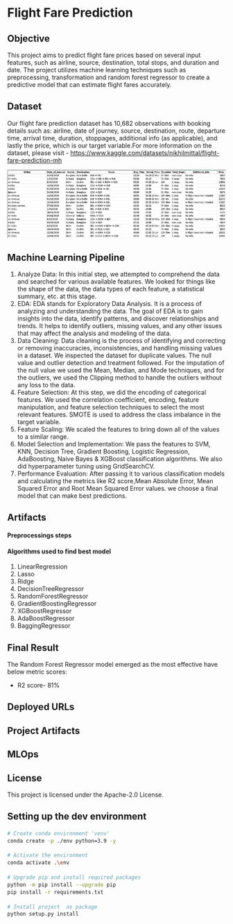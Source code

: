 # Flight Fare Prediction

## Objective
This project aims to predict flight fare prices based on several input features, such as airline, source, destination, total stops, and duration and date. The project utilizes machine learning techniques such as preprocessing, transformation and random forest regressor to create a predictive model that can estimate flight fares accurately.

## Dataset
Our flight fare prediction dataset has 10,682 observations with booking details such as: airline, date of journey, source, destination, route, departure time, arrival time, duration, stoppages, additional info (as applicable), and lastly the price, which is our target variable.For more information on the dataset, please visit - https://www.kaggle.com/datasets/nikhilmittal/flight-fare-prediction-mh

![alt text](data.webp)

## Machine Learning Pipeline
1. Analyze Data: In this initial step, we attempted to comprehend the data and searched for various available features. We looked for things like the shape of the data, the data types of each feature, a statistical summary, etc. at this stage.
2. EDA: EDA stands for Exploratory Data Analysis. It is a process of analyzing and understanding the data. The goal of EDA is to gain insights into the data, identify patterns, and discover relationships and trends. It helps to identify outliers, missing values, and any other issues that may affect the analysis and modeling of the data.
3. Data Cleaning: Data cleaning is the process of identifying and correcting or removing inaccuracies, inconsistencies, and handling missing values in a dataset. We inspected the dataset for duplicate values. The null value and outlier detection and treatment followed. For the imputation of the null value we used the Mean, Median, and Mode techniques, and for the outliers, we used the Clipping method to handle the outliers without any loss to the data.
4. Feature Selection: At this step, we did the encoding of categorical features. We used the correlation coefficient, encoding, feature manipulation, and feature selection techniques to select the most relevant features. SMOTE is used to address the class imbalance in the target variable.
5. Feature Scaling: We scaled the features to bring down all of the values to a similar range. 
6. Model Selection and Implementation: We pass the features to SVM, KNN, Decision Tree, Gradient Boosting, Logistic Regression, AdaBoosting, Naive Bayes & XGBoost classification algorithms. We also did hyperparameter tuning using GridSearchCV.
7. Performance Evaluation: After passing it to various classification models and calculating the metrics like R2 score,Mean Absolute Error, Mean Squared Error and Root Mean Squared Error values. we choose a final model that can make best predictions.


## Artifacts

#### Preprocessings steps

#### Algorithms used to find best model
1. LinearRegression
2. Lasso
3. Ridge        
4. DecisionTreeRegressor  
5. RandomForestRegressor
6. GradientBoostingRegressor 
7. XGBoostRegressor 
8. AdaBoostRegressor
9. BaggingRegressor

## Final Result
The Random Forest Regressor model emerged as the most effective have below metric scores:
* R2 score- 81%

## Deployed URLs


## Project Artifacts

## MLOps

## License
This project is licensed under the Apache-2.0  License.

## Setting up the dev environment
```bash
# Create conda environment 'venv'
conda create -p ./env python=3.9 -y

# Activate the environment
conda activate .\env

# Upgrade pip and install required packages
python -m pip install --upgrade pip
pip install -r requirements.txt

# Install project  as package
python setup.py install